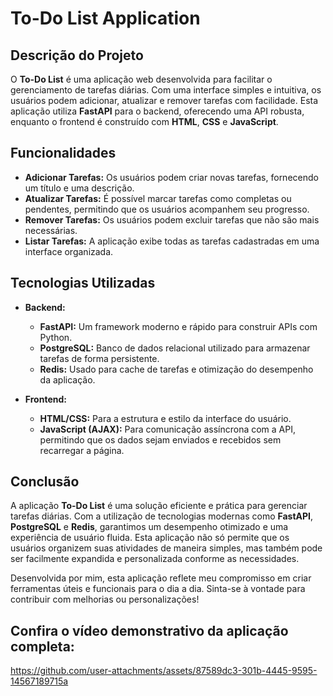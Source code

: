 # To-Do List Application

## Descrição do Projeto
O **To-Do List** é uma aplicação web desenvolvida para facilitar o gerenciamento de tarefas diárias. Com uma interface simples e intuitiva, os usuários podem adicionar, atualizar e remover tarefas com facilidade. Esta aplicação utiliza **FastAPI** para o backend, oferecendo uma API robusta, enquanto o frontend é construído com **HTML**, **CSS** e **JavaScript**.

## Funcionalidades
- **Adicionar Tarefas:** Os usuários podem criar novas tarefas, fornecendo um título e uma descrição.
- **Atualizar Tarefas:** É possível marcar tarefas como completas ou pendentes, permitindo que os usuários acompanhem seu progresso.
- **Remover Tarefas:** Os usuários podem excluir tarefas que não são mais necessárias.
- **Listar Tarefas:** A aplicação exibe todas as tarefas cadastradas em uma interface organizada.

## Tecnologias Utilizadas
- **Backend:** 
  - **FastAPI:** Um framework moderno e rápido para construir APIs com Python.
  - **PostgreSQL:** Banco de dados relacional utilizado para armazenar tarefas de forma persistente.
  - **Redis:** Usado para cache de tarefas e otimização do desempenho da aplicação.

- **Frontend:**
  - **HTML/CSS:** Para a estrutura e estilo da interface do usuário.
  - **JavaScript (AJAX):** Para comunicação assíncrona com a API, permitindo que os dados sejam enviados e recebidos sem recarregar a página.

## Conclusão
A aplicação **To-Do List** é uma solução eficiente e prática para gerenciar tarefas diárias. Com a utilização de tecnologias modernas como **FastAPI**, **PostgreSQL** e **Redis**, garantimos um desempenho otimizado e uma experiência de usuário fluida. Esta aplicação não só permite que os usuários organizem suas atividades de maneira simples, mas também pode ser facilmente expandida e personalizada conforme as necessidades.

Desenvolvida por mim, esta aplicação reflete meu compromisso em criar ferramentas úteis e funcionais para o dia a dia. Sinta-se à vontade para contribuir com melhorias ou personalizações!

## Confira o vídeo demonstrativo da aplicação completa:
https://github.com/user-attachments/assets/87589dc3-301b-4445-9595-14567189715a

